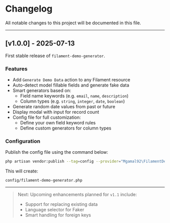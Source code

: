 # Changelog

All notable changes to this project will be documented in this file.

---

## [v1.0.0] - 2025-07-13

First stable release of `filament-demo-generator`.

### Features

- Add `Generate Demo Data` action to any Filament resource
- Auto-detect model fillable fields and generate fake data
- Smart generators based on:
    - Field name keywords (e.g. `email`, `name`, `description`)
    - Column types (e.g. `string`, `integer`, `date`, `boolean`)
- Generate random date values from past or future
- Display modal with input for record count
- Config file for full customization:
    - Define your own field keyword rules
    - Define custom generators for column types

### Configuration

Publish the config file using the command below:

```bash
php artisan vendor:publish --tag=config --provider="Mgamal92\FilamentDemoGenerator\FilamentDemoGeneratorServiceProvider"
```

This will create:

```text
config/filament-demo-generator.php
```

---

> Next: Upcoming enhancements planned for `v1.1` include:
> - Support for replacing existing data
> - Language selector for Faker
> - Smart handling for foreign keys
